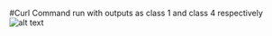 #Curl Command run with outputs as class 1 and class 4 respectively
![alt text](https://github.com/niladri-lahiri/mnist-example/blob/feature/flask_api/images/flask_output_best_model.PNG)
